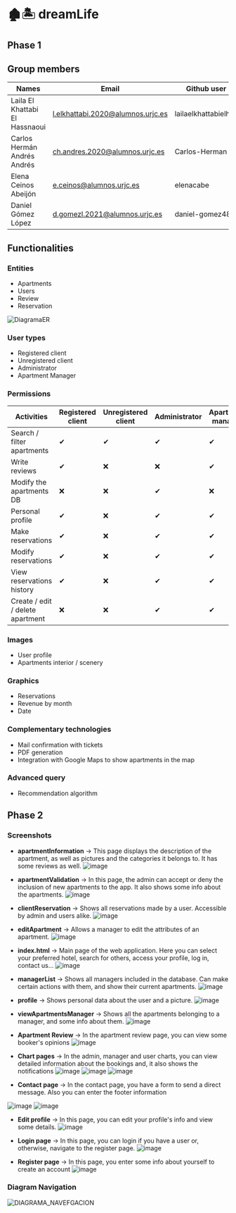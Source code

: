 # 🏚🏝 dreamLife 

## Phase 1

## Group members
| Names |Email |Github user| 
|--------------|--------------|--------------|
Laila El Khattabi El Hassnaoui | l.elkhattabi.2020@alumnos.urjc.es |lailaelkhattabielhas
Carlos Hermán Andrés Andrés | ch.andres.2020@alumnos.urjc.es|Carlos-Herman
Elena Ceinos Abeijón | e.ceinos@alumnos.urjc.es| elenacabe
Daniel Gómez López | d.gomezl.2021@alumnos.urjc.es | daniel-gomez487

## Functionalities

### Entities

  - Apartments
  - Users
  - Review
  - Reservation


![DiagramaER](https://github.com/user-attachments/assets/9bd76667-efb8-4383-ab47-d68b4f5a9af7)

### User types

  - Registered client
  - Unregistered client
  - Administrator
  - Apartment Manager

### Permissions

| Activities | Registered client | Unregistered client | Administrator | Apartment manager |
|--|--|--| -- |-- |
| Search / filter apartments | ✔      | ✔       | ✔       | ✔ |
| Write reviews       | ✔  | ❌   | ❌  | ✔ |
| Modify the apartments DB       | ❌  | ❌   | ✔  | ❌  |
| Personal profile       | ✔  | ❌   | ✔  | ✔ |
| Make reservations      |  ✔ | ❌   | ✔  | ✔ |
| Modify reservations       | ✔  | ❌  | ✔  | ✔ |
| View reservations history       | ✔  | ❌  | ✔ | ✔ |
| Create / edit / delete apartment | ❌ | ❌ | ✔ | ✔ |

### Images

- User profile
- Apartments interior / scenery

### Graphics

- Reservations
-  Revenue by month
- Date

### Complementary technologies
- Mail confirmation with tickets
- PDF generation
- Integration with Google Maps to show apartments in the map

### Advanced query
- Recommendation algorithm


## Phase 2

### Screenshots

- **apartmentInformation** -> This page displays the description of the apartment, as well as pictures and the categories it belongs to. It has some reviews as well.
![image](https://github.com/user-attachments/assets/66c7fee9-168b-4146-a9b0-0bc46062c011)

- **apartmentValidation** -> In this page, the admin can accept or deny the inclusion of new apartments to the app. It also shows some info about the apartments.
  ![image](https://github.com/user-attachments/assets/774caa74-0485-47c0-b066-4301c38fb245)

- **clientReservation** -> Shows all reservations made by a user. Accessible by admin and users alike.
![image](https://github.com/user-attachments/assets/88a4a9b1-6fc0-46ce-9efd-c09bc044e612)

- **editApartment** -> Allows a manager to edit the attributes of an apartment.
![image](https://github.com/user-attachments/assets/3dcc5e9c-eba3-4e7f-a14f-3ec02921dded)

- **index.html** -> Main page of the web application. Here you can select your preferred hotel, search for others, access your profile, log in, contact us...
![image](https://github.com/user-attachments/assets/9f3e2c9f-9e84-42aa-866c-dbb8c187c8ac)

- **managerList** -> Shows all managers included in the database. Can make certain actions with them, and show their current apartments.
![image](https://github.com/user-attachments/assets/1f398434-9260-4115-8fe8-2b7fc0315f92)

- **profile** -> Shows personal data about the user and a picture.
![image](https://github.com/user-attachments/assets/415cf117-1887-4a4e-aae2-56130257f2b1)

- **viewApartmentsManager** -> Shows all the apartments belonging to a manager, and some info about them.
![image](https://github.com/user-attachments/assets/42439a76-c780-430f-9ddd-b8a7a368284d)


- **Apartment Review** -> In the apartment review page, you can view some booker's opinions
  ![image](https://github.com/user-attachments/assets/91bd9a89-9e17-4cd5-9177-bd8d828b9f2a)

- **Chart pages** -> In the admin, manager and user charts, you can view detailed information about the bookings and, it also shows the notifications
![image](https://github.com/user-attachments/assets/a639a5cb-7894-4ce5-ad41-70b6b474daba)
![image](https://github.com/user-attachments/assets/7f157335-bf25-4b5f-ac81-60c820bbddbd)
![image](https://github.com/user-attachments/assets/decce0e9-4948-4074-b06a-dc4f47dc8e5b)


- **Contact page** -> In the contact page, you have a form to send a direct message. Also you can enter the footer information

![image](https://github.com/user-attachments/assets/353fcbff-244a-4b30-84f3-84286ee16001)
![image](https://github.com/user-attachments/assets/88efe667-0256-4790-a700-1eefeed1e779)

- **Edit profile** -> In this page, you can edit your profile's info and view some details.
![image](https://github.com/user-attachments/assets/7a912d3d-0a76-48b1-a258-ad90918bd2a1)

- **Login page** -> In this page, you can login if you have a user or, otherwise, navigate to the register page.
![image](https://github.com/user-attachments/assets/57f1fee3-2258-4c29-aaf8-3e723724ec11)


- **Register page** -> In this page, you enter some info about yourself to create an account
  ![image](https://github.com/user-attachments/assets/732e9e69-47c9-4ad4-8dc5-5f1338638db1)

### Diagram Navigation
![DIAGRAMA_NAVEFGACION](https://github.com/user-attachments/assets/2abfd042-32b9-46eb-aeed-7328b53ac9dd)


